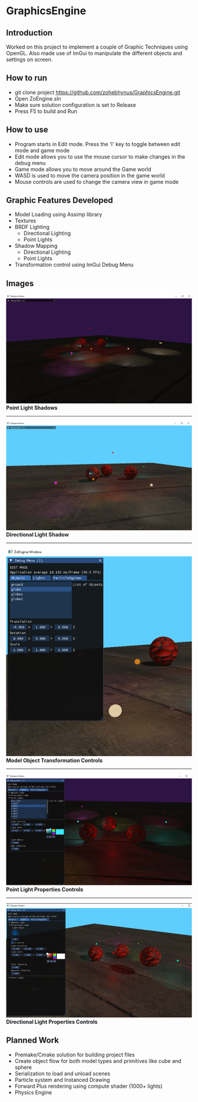 # GraphicsEngine

## Introduction

Worked on this project to implement a couple of Graphic Techniques using OpenGL. Also made use of ImGui to manipulate the different objects and settings on screen.

## How to run
 * git clone project https://github.com/zohebhynus/GraphicsEngine.git
 * Open ZoEngine.sln
 * Make sure solution configuration is set to Release
 * Press F5 to build and Run

## How to use
 * Program starts in Edit mode. Press the 'I' key to toggle between edit mode and game mode
 * Edit mode allows you to use the mouse cursor to make changes in the debug menu
 * Game mode allows you to move around the Game world
 * WASD is used to move the camera position in the game world
 * Mouse controls are used to change the camera view in game mode

## Graphic Features Developed

 * Model Loading using Assimp library
 * Textures
 * BRDF Lighting
    * Directional Lighting
    * Point Lights
 * Shadow Mapping
    * Directional Lighting
    * Point Lights
 * Transformation control using ImGui Debug Menu

## Images

 ![Point light and point light shadows](Assets\EngineImages\Engine_point_light_shadows.png)**Point Light Shadows**

---

 ![Directional light and Directional light shadow](Assets\EngineImages\Engine_directional_light_shadow.png)**Directional Light Shadow**

---

 ![Model object debug menu controls](Assets\EngineImages\Engine_debug_menu_object_control.png)**Model Object Transformation Controls**

---

 ![Point light properties controls](Assets\EngineImages\Engine_point_light_control.png)**Point Light Properties Controls**

---

 ![Directional light properties controls](Assets\EngineImages\Engine_directional_light_control.png)**Directional Light Properties Controls**

## Planned Work
 * Premake/Cmake solution for building project files
 * Create object flow for both model types and primitives like cube and sphere
 * Serialization to load and unload scenes
 * Particle system and Instanced Drawing
 * Forward Plus rendering using compute shader (1000+ lights)
 * Physics Engine
